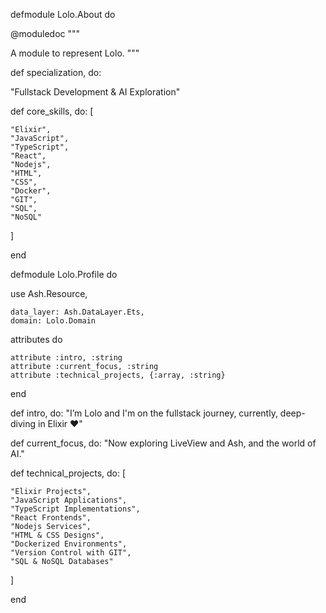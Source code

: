 defmodule Lolo.About do
  
  @moduledoc """
  
  A module to represent Lolo.
  """

  def specialization, do: 
  
  "Fullstack Development & AI Exploration"
  
  def core_skills, do: [
  
    "Elixir",
    "JavaScript",
    "TypeScript",
    "React",
    "Nodejs",
    "HTML",
    "CSS",
    "Docker",
    "GIT",
    "SQL",
    "NoSQL"
  ]
  
end

defmodule Lolo.Profile do

  use Ash.Resource, 
  
    data_layer: Ash.DataLayer.Ets,
    domain: Lolo.Domain

  attributes do
  
    attribute :intro, :string
    attribute :current_focus, :string
    attribute :technical_projects, {:array, :string}
    
  end

  def intro, do: "I’m Lolo and I'm on the fullstack journey, currently, deep-diving in Elixir ♥"
  
  def current_focus, do: "Now exploring LiveView and Ash, and the world of AI."
  
  def technical_projects, do: [
  
    "Elixir Projects",
    "JavaScript Applications",
    "TypeScript Implementations",
    "React Frontends",
    "Nodejs Services",
    "HTML & CSS Designs",
    "Dockerized Environments",
    "Version Control with GIT",
    "SQL & NoSQL Databases"
  ]

end

